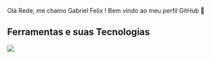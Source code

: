  Olá Rede, me chamo Gabriel Felix ! 
 Bem vindo ao meu perfil GitHub 👋

 
## Ferramentas e suas Tecnologias
<img src="https://cdn.jsdelivr.net/gh/devicons/devicon@latest/icons/html5/html5-original.svg" />
                    
